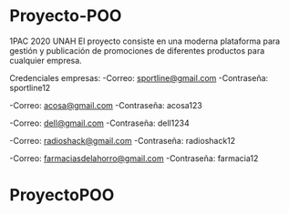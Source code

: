 # Proyecto-POO
1PAC 2020 UNAH
El proyecto consiste en una moderna plataforma para gestión y publicación de
promociones de diferentes productos para cualquier empresa.

Credenciales empresas:
-Correo: sportline@gmail.com
-Contraseña: sportline12

-Correo: acosa@gmail.com
-Contraseña: acosa123

-Correo: dell@gmail.com
-Contraseña: dell1234

-Correo: radioshack@gmail.com
-Contraseña: radioshack12

-Correo: farmaciasdelahorro@gmail.com
-Contraseña: farmacia12
# ProyectoPOO
